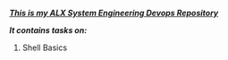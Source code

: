 <u>_**This is my ALX System Engineering Devops Repository**_</u>

_**It contains tasks on:**_
1.  Shell Basics
